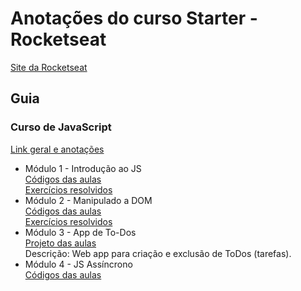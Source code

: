 # Anotações do curso Starter - Rocketseat  
[Site da Rocketseat](https://skylab.rocketseat.com.br)
  
## Guia
### Curso de JavaScript
[Link geral e anotações](https://github.com/mayraamaral/rs-starter/tree/master/js)
* Módulo 1 - Introdução ao JS  
[Códigos das aulas](https://github.com/mayraamaral/rs-starter/tree/master/js/modulo1_intro-ao-js)  
[Exercícios resolvidos](https://github.com/mayraamaral/rs-starter/tree/master/js/modulo1/exercicios)
* Módulo 2 - Manipulado a DOM  
[Códigos das aulas](https://github.com/mayraamaral/rs-starter/tree/master/js/modulo2_manipulando-a-dom)  
[Exercícios resolvidos](https://github.com/mayraamaral/rs-starter/tree/master/js/modulo2/exercicios)
* Módulo 3 - App de To-Dos  
[Projeto das aulas](https://github.com/mayraamaral/rs-starter/tree/master/js/modulo3_app-de-to-dos)  
Descrição: Web app para criação e exclusão de ToDos (tarefas).
* Módulo 4 - JS Assíncrono  
[Códigos das aulas](https://github.com/mayraamaral/rs-starter/tree/master/js/modulo4_js-assincrono)